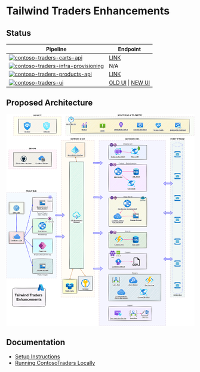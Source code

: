 # Tailwind Traders Enhancements

## Status

| Pipeline                                                                                                                                                                                                                                                              | Endpoint                                                                                                                |
| --------------------------------------------------------------------------------------------------------------------------------------------------------------------------------------------------------------------------------------------------------------------- | ----------------------------------------------------------------------------------------------------------------------- |
| [![contoso-traders-carts-api](https://github.com/CloudLabs-AI/TailwindTraders/actions/workflows/contoso-traders-carts-api.yml/badge.svg)](https://github.com/CloudLabs-AI/TailwindTraders/actions/workflows/contoso-traders-carts-api.yml)                            | [LINK](https://tailwind-traders-carts111222.azurewebsites.net/swagger/)                                                 |
| [![contoso-traders-infra-provisioning](https://github.com/CloudLabs-AI/TailwindTraders/actions/workflows/contoso-traders-infra-provisioning.yml/badge.svg)](https://github.com/CloudLabs-AI/TailwindTraders/actions/workflows/contoso-traders-infra-provisioning.yml) | N/A                                                                                                                     |
| [![contoso-traders-products-api](https://github.com/CloudLabs-AI/TailwindTraders/actions/workflows/contoso-traders-products-api.yml/badge.svg)](https://github.com/CloudLabs-AI/TailwindTraders/actions/workflows/contoso-traders-products-api.yml)                   | [LINK](https://tailwind-traders-products111222.azurewebsites.net/swagger/)                                              |
| [![contoso-traders-ui](https://github.com/CloudLabs-AI/TailwindTraders/actions/workflows/contoso-traders-ui.yml/badge.svg)](https://github.com/CloudLabs-AI/TailwindTraders/actions/workflows/contoso-traders-ui.yml)                                                 | [OLD UI](https://tailwind-traders-ui111222.azureedge.net) \| [NEW UI](https://tailwind-traders-ui2111222.azureedge.net) |

## Proposed Architecture

![Proposed Architecture](./docs/architecture/tailwind-traders-enhancements.drawio.png)

## Documentation

- [Setup Instructions](./docs/setup-instructions.md)
- [Running ContosoTraders Locally](./docs/running-locally.md)
